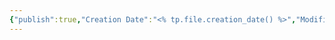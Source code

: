 ```yaml
---
{"publish":true,"Creation Date":"<% tp.file.creation_date() %>","Modified Date":"<% tp.file.last_modified_date(\"dddd Do MMMM YYYY HH:mm:ss\") %>","PassFrontmatter":true}
---
```


 